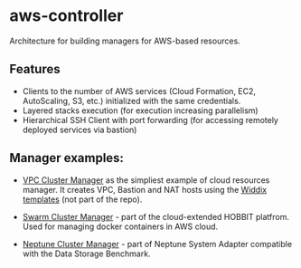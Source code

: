 # aws-controller

Architecture for building managers for AWS-based resources.

## Features
- Clients to the number of AWS services (Cloud Formation, EC2, AutoScaling, S3, etc.) initialized with the same credentials.
- Layered stacks execution (for execution increasing parallelism)
- Hierarchical SSH Client with port forwarding (for accessing remotely deployed services via bastion)

## Manager examples:
- [VPC Cluster Manager](https://github.com/hobbit-project/aws-controller/blob/master/src/main/java/org/hobbit/cloud/vpc/VpcClusterManager.java) as the simpliest example of cloud resources manager. It creates VPC, Bastion and NAT hosts using the [Widdix templates](https://github.com/widdix/aws-cf-templates/tree/master/vpc) (not part of the repo). 

- [Swarm Cluster Manager](https://github.com/hobbit-project/platform/blob/cloud/platform-controller/src/main/java/org/hobbit/controller/cloud/aws/swarm/SwarmClusterManager.java) - part of the cloud-extended HOBBIT platfrom. Used for managing docker containers in AWS cloud.

- [Neptune Cluster Manager](https://github.com/hobbit-project/neptune-system-adapter/blob/master/src/main/java/org/hobbit/sparql_snb/systems/neptune/NeptuneClusterManager.java) - part of Neptune System Adapter compatible with the Data Storage Benchmark.
